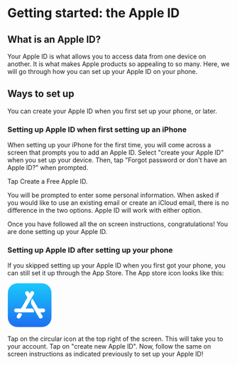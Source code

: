 # Getting started: the Apple ID

## What is an Apple ID?
Your Apple ID is what allows you to access data from one device on another. It is what makes Apple products so appealing to so many. Here, we will go through how you can set up your Apple ID on your phone. 

## Ways to set up
You can create your Apple ID when you first set up your phone, or later.

### Setting up Apple ID when first setting up an iPhone
When setting up your iPhone for the first time, you will come across a screen that prompts you to add an Apple ID. Select "create your Apple ID" when you set up your device. Then, tap "Forgot password or don't have an Apple ID?" when prompted. 

Tap Create a Free Apple ID.

You will be prompted to enter some personal information. When asked if you would like to use an existing email or create an iCloud email, there is no difference in the two options. Apple ID will work with either option. 

Once you have followed all the on screen instructions, congratulations! You are done setting up your Apple ID. 

### Setting up Apple ID after setting up your phone
If you skipped setting up your Apple ID when you first got your phone, you can still set it up through the App Store. The App store icon looks like this:

<img title="" src="images/app-store-icon.png" alt="" width="100" height="100" data-align="center">

Tap on the circular icon at the top right of the screen. This will take you to your account. Tap on "create new Apple ID". Now, follow the same on screen instructions as indicated previously to set up your Apple ID!



<img title="" src="file:///D:/College/7th%20Semester/ENGRC%203500/group_project_update/engrc-3500-team2/content/iPhone/images/under-construction.png" alt="" width="393" data-align="center">
